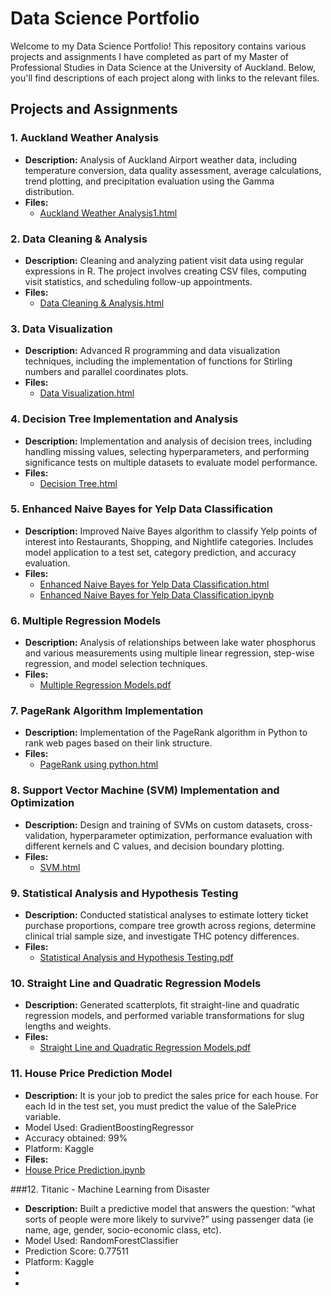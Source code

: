 # Data Science Portfolio

Welcome to my Data Science Portfolio! This repository contains various projects and assignments I have completed as part of my Master of Professional Studies in Data Science at the University of Auckland. Below, you'll find descriptions of each project along with links to the relevant files.

## Projects and Assignments

### 1. Auckland Weather Analysis
- **Description:** Analysis of Auckland Airport weather data, including temperature conversion, data quality assessment, average calculations, trend plotting, and precipitation evaluation using the Gamma distribution.
- **Files:**
  - [Auckland Weather Analysis1.html](Auckland%20Weather%20Analysis1.html)

### 2. Data Cleaning & Analysis
- **Description:** Cleaning and analyzing patient visit data using regular expressions in R. The project involves creating CSV files, computing visit statistics, and scheduling follow-up appointments.
- **Files:**
  - [Data Cleaning & Analysis.html](Data%20Cleaning%20%26%20Analysis.html)

### 3. Data Visualization
- **Description:** Advanced R programming and data visualization techniques, including the implementation of functions for Stirling numbers and parallel coordinates plots.
- **Files:**
  - [Data Visualization.html](Data%20Visualization.html)

### 4. Decision Tree Implementation and Analysis
- **Description:** Implementation and analysis of decision trees, including handling missing values, selecting hyperparameters, and performing significance tests on multiple datasets to evaluate model performance.
- **Files:**
  - [Decision Tree.html](Decision%20Tree.html)

### 5. Enhanced Naive Bayes for Yelp Data Classification
- **Description:** Improved Naive Bayes algorithm to classify Yelp points of interest into Restaurants, Shopping, and Nightlife categories. Includes model application to a test set, category prediction, and accuracy evaluation.
- **Files:**
  - [Enhanced Naive Bayes for Yelp Data Classification.html](Enhanced%20Naive%20Bayes%20for%20Yelp%20Data%20Classification.html)
  - [Enhanced Naive Bayes for Yelp Data Classification.ipynb](Enhanced%20Naive%20Bayes%20for%20Yelp%20Data%20Classification.ipynb)

### 6. Multiple Regression Models
- **Description:** Analysis of relationships between lake water phosphorus and various measurements using multiple linear regression, step-wise regression, and model selection techniques.
- **Files:**
  - [Multiple Regression Models.pdf](Multiple%20Regression%20Models.pdf)

### 7. PageRank Algorithm Implementation
- **Description:** Implementation of the PageRank algorithm in Python to rank web pages based on their link structure.
- **Files:**
  - [PageRank using python.html](PageRank%20using%20python.html)

### 8. Support Vector Machine (SVM) Implementation and Optimization
- **Description:** Design and training of SVMs on custom datasets, cross-validation, hyperparameter optimization, performance evaluation with different kernels and C values, and decision boundary plotting.
- **Files:**
  - [SVM.html](SVM.html)

### 9. Statistical Analysis and Hypothesis Testing
- **Description:** Conducted statistical analyses to estimate lottery ticket purchase proportions, compare tree growth across regions, determine clinical trial sample size, and investigate THC potency differences.
- **Files:**
  - [Statistical Analysis and Hypothesis Testing.pdf](Statistical%20Analysis%20and%20Hypothesis%20Testing.pdf)

### 10. Straight Line and Quadratic Regression Models
- **Description:** Generated scatterplots, fit straight-line and quadratic regression models, and performed variable transformations for slug lengths and weights.
- **Files:**
  - [Straight Line and Quadratic Regression Models.pdf](Straight%20Line%20and%20Quadratic%20Regression%20Models.pdf)

### 11. House Price Prediction Model
- **Description:** It is your job to predict the sales price for each house. For each Id in the test set, you must predict the value of the SalePrice variable.
- Model Used: GradientBoostingRegressor
- Accuracy obtained: 99%
- Platform: Kaggle
- **Files:**
- [House Price Prediction.ipynb ](https://github.com/anu2786/Data-Science/blob/ccb288d31e07e3d65f8bdc35a21c58dbfb68eab5/House%20Price%20Prediction.ipynb)


###12. Titanic - Machine Learning from Disaster
- **Description:** Built a predictive model that answers the question: “what sorts of people were more likely to survive?” using passenger data (ie name, age, gender, socio-economic class, etc).
- Model Used: RandomForestClassifier
- Prediction Score:  0.77511
- Platform: Kaggle
- 
- 
